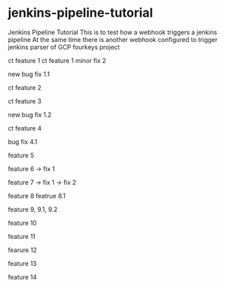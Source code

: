 # jenkins-pipeline-tutorial
Jenkins Pipeline Tutorial
 This is to test how a webhook triggers a jenkins pipeline
 At the same time there is another webhook configured to trigger jenkins parser of GCP fourkeys project 

ct feature 1
ct feature 1 minor fix 2

new bug fix 1.1

ct feature 2

ct feature 3

new bug fix 1.2

ct feature 4

bug fix 4.1

feature 5

feature 6 -> fix 1

feature 7 -> fix 1 -> fix 2

feature 8
featrue 8.1

feature 9, 9.1, 9.2

feature 10

feature 11

fearure 12

feature 13

feature 14

